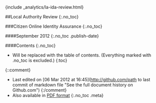 {include _analytics/la-ida-review.html}
<div class="title">

##Local Authority Review
{:.no_toc}

###Citizen Online Identity Assurance
{:.no_toc}


####September 2012
{:.no_toc .publish-date}

</div>

####Contents
{:.no_toc}

* Will be replaced with the table of contents. (Everything marked with .no_toc is excluded.)
{:toc}

{::comment}
* Last edited on [06 Mar 2012 at 16:45](http://github.com/path to last commit of markdown file "See the full document history on Github.com")
{:/comment}
* Also available in [PDF format](la-ida-review.pdf "Download the PDF version of this document")
{:.no_toc .meta}
